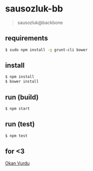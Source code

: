 # sausozluk-bb

> sausozluk@backbone

## requirements

```sh
$ sudo npm install -g grunt-cli bower
```

## install

```sh
$ npm install
$ bower install
```

## run (build)

```sh
$ npm start
```

## run (test)

```sh
$ npm test
```

## for <3

[Okan Vurdu](http://github.com/okan)